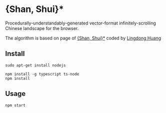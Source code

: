 # {Shan, Shui}\*

Procedurally-understandably-generated vector-format infinitely-scrolling Chinese landscape for the browser.

The algorithm is based on page of [{Shan, Shui}\*](https://github.com/LingDong-/shan-shui-inf/blob/master/README.md#shan-shui) coded by [Lingdong Huang](https://github.com/LingDong-)

## Install

```shell
sudo apt-get install nodejs

npm install -g typescript ts-node
npm install
```

## Usage

```shell
npm start
```

